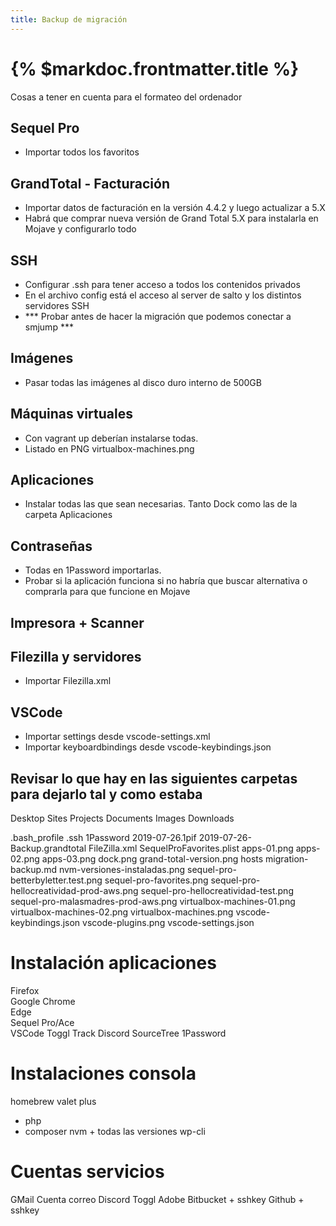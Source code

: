 ```yaml
---
title: Backup de migración
---
```


# {% $markdoc.frontmatter.title %}

Cosas a tener en cuenta para el formateo del ordenador


## Sequel Pro
- Importar todos los favoritos 

## GrandTotal - Facturación
- Importar datos de facturación en la versión 4.4.2 y luego actualizar a 5.X
- Habrá que comprar nueva versión de Grand Total 5.X para instalarla en Mojave y configurarlo todo

## SSH
- Configurar .ssh para tener acceso a todos los contenidos privados
- En el archivo config está el acceso al server de salto y los distintos servidores SSH
- *** Probar antes de hacer la migración que podemos conectar a smjump ***

## Imágenes
- Pasar todas las imágenes al disco duro interno de 500GB

## Máquinas virtuales
- Con vagrant up deberían instalarse todas. 
- Listado en PNG virtualbox-machines.png

## Aplicaciones
- Instalar todas las que sean necesarias. Tanto Dock como las de la carpeta Aplicaciones

## Contraseñas
- Todas en 1Password importarlas.
- Probar si la aplicación funciona si no habría que buscar alternativa o comprarla para que funcione en Mojave

## Impresora + Scanner

## Filezilla y servidores
- Importar Filezilla.xml

## VSCode
- Importar settings desde vscode-settings.xml
- Importar keyboardbindings desde vscode-keybindings.json

## Revisar lo que hay en las siguientes carpetas para dejarlo tal y como estaba
Desktop
Sites
Projects
Documents
Images
Downloads




.bash_profile
.ssh
1Password 2019-07-26.1pif
2019-07-26-Backup.grandtotal
FileZilla.xml
SequelProFavorites.plist
apps-01.png
apps-02.png
apps-03.png
dock.png
grand-total-version.png
hosts
migration-backup.md
nvm-versiones-instaladas.png
sequel-pro-betterbyletter.test.png
sequel-pro-favorites.png
sequel-pro-hellocreatividad-prod-aws.png
sequel-pro-hellocreatividad-test.png
sequel-pro-malasmadres-prod-aws.png
virtualbox-machines-01.png
virtualbox-machines-02.png
virtualbox-machines.png
vscode-keybindings.json
vscode-plugins.png
vscode-settings.json


# Instalación aplicaciones  
Firefox  
Google Chrome  
Edge  
Sequel Pro/Ace  
VSCode
Toggl Track
Discord
SourceTree
1Password

# Instalaciones consola
homebrew
valet plus
  - php
  - composer
nvm + todas las versiones
wp-cli

# Cuentas servicios
GMail
Cuenta correo
Discord
Toggl
Adobe
Bitbucket + sshkey
Github + sshkey